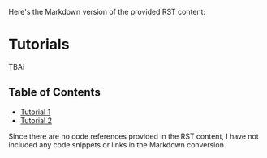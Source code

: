 Here's the Markdown version of the provided RST content:

# Tutorials

TBAi

## Table of Contents

- [Tutorial 1](tutorials/tutorial1)
- [Tutorial 2](tutorials/tutorial2)

Since there are no code references provided in the RST content, I have not included any code snippets or links in the Markdown conversion.